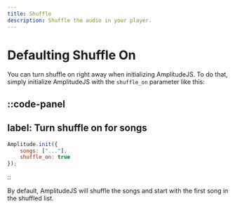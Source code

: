 ```yaml
---
title: Shuffle
description: Shuffle the audio in your player.
---
```


# Defaulting Shuffle On

You can turn shuffle on right away when initializing AmplitudeJS. To do that, simply initialize AmplitudeJS with the `shuffle_on` parameter like this:

::code-panel
---
label: Turn shuffle on for songs
---
```javascript
Amplitude.init({
    songs: ["..."],
    shuffle_on: true
});
```
::

By default, AmplitudeJS will shuffle the songs and start with the first song in the shuffled list.

